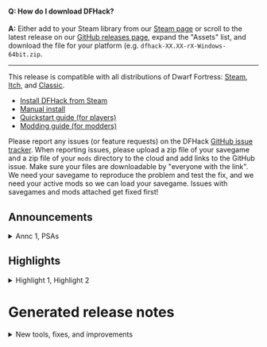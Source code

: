 #### Q: How do I download DFHack?
**A:** Either add to your Steam library from our [Steam page](https://store.steampowered.com/app/2346660/DFHack) or scroll to the latest release on our [GitHub releases page](https://github.com/DFHack/dfhack/releases), expand the "Assets" list, and download the file for your platform (e.g. `dfhack-XX.XX-rX-Windows-64bit.zip`.

-------------

This release is compatible with all distributions of Dwarf Fortress: [Steam](https://store.steampowered.com/app/975370/Dwarf_Fortress/), [Itch](https://kitfoxgames.itch.io/dwarf-fortress), and [Classic](https://www.bay12games.com/dwarves/).

- [Install DFHack from Steam](https://store.steampowered.com/app/2346660/DFHack)
- [Manual install](https://docs.dfhack.org/en/stable/docs/Installing.html#installing)
- [Quickstart guide (for players)](https://docs.dfhack.org/en/stable/docs/Quickstart.html#quickstart)
- [Modding guide (for modders)](https://docs.dfhack.org/en/stable/docs/guides/modding-guide.html)

Please report any issues (or feature requests) on the DFHack [GitHub issue tracker](https://github.com/DFHack/dfhack/issues). When reporting issues, please upload a zip file of your savegame and a zip file of your `mods` directory to the cloud and add links to the GitHub issue. Make sure your files are downloadable by "everyone with the link". We need your savegame to reproduce the problem and test the fix, and we need your active mods so we can load your savegame. Issues with savegames and mods attached get fixed first!

Announcements
----------------------------------

<details>
<summary>Annc 1, PSAs</summary>

### Annc 1

Text

### PSAs

As always, remember that, just like the vanilla DF game, DFHack tools can also have bugs. It is a good idea to **save often and keep backups** of the forts that you care about.

Many DFHack tools that worked in previous (pre-Steam) versions of DF have not been updated yet and are marked with the "unavailable" tag in their docs. If you try to run them, they will show a warning and exit immediately. You can run the command again to override the warning (though of course the tools may not work). We make no guarantees of reliability for the tools that are marked as "unavailable".

The in-game interface for running DFHack commands (`gui/launcher`) will not show "unavailable" tools by default. You can still run them if you know their names, or you can turn on dev mode by hitting Ctrl-D while in `gui/launcher` and they will be added to the autocomplete list. Some tools do not compile yet and are not available at all, even when in dev mode.

If you see a tool complaining about the lack of a cursor, know that it's referring to the **keyboard** cursor (which used to be the only real option in Dwarf Fortress). You can enable the keyboard cursor by entering mining mode or selecting the dump/forbid tool and hitting Alt-K (the DFHack keybinding for `toggle-kbd-cursor`. We're working on making DFHack tools more mouse-aware and accessible so this step isn't necessary in the future.

</details>

Highlights
----------------------------------

<details>
<summary>Highlight 1, Highlight 2</summary>

### Highlight 1

Demo screenshot/vidcap

Text

### Highlight 2

Demo screenshot/vidcap

Text

</details>

Generated release notes
====================

<details>
<summary>New tools, fixes, and improvements</summary>

%RELEASE_NOTES%

</details>
